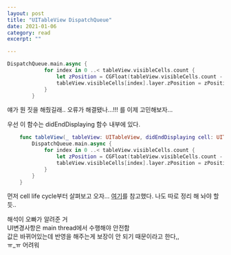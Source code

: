 ```yaml
---
layout: post
title: "UITableView DispatchQueue" 
date: 2021-01-06
category: read 
excerpt: ""

---
```




```swift
DispatchQueue.main.async {
            for index in 0 ..< tableView.visibleCells.count {
                let zPosition = CGFloat(tableView.visibleCells.count - index)
                tableView.visibleCells[index].layer.zPosition = zPosition
            }
        }
```

얘가 뭔 짓을 해줬길래.. 오류가 해결됐나...!!! 를 이제 고민해보자...

우선 이 함수는 didEndDisplaying 함수 내부에 있다.

```swift
    func tableView(_ tableView: UITableView, didEndDisplaying cell: UITableViewCell, forRowAt indexPath: IndexPath) {
        DispatchQueue.main.async {
            for index in 0 ..< tableView.visibleCells.count {
                let zPosition = CGFloat(tableView.visibleCells.count - index)
                tableView.visibleCells[index].layer.zPosition = zPosition
            }
        }
    }
```

먼저 cell life cycle부터 살펴보고 오자... [여기](https://jinnify.tistory.com/58)를 참고했다. 나도 따로 정리 해 놔야 할듯..



해석이 오빠가 알려준 거  
UI변경사항은 main thread에서 수행해야 안전함  
값은 바뀌어있는데 반영을 해주는게 보장이 안 되기 때문이라고 한다,,  
ㅠ_ㅠ 어려워

